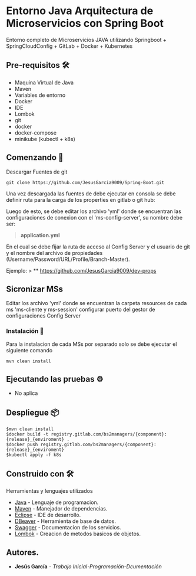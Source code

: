 # Entorno Java Arquitectura de Microservicios con Spring Boot

Entorno completo de Microservicios JAVA utilizando Springboot + SpringCloudConfig + GitLab + Docker + Kubernetes

## Pre-requisitos 🛠

- Maquina Virtual de Java
- Maven
- Variables de entorno
- Docker 
- IDE
- Lombok
- git
- docker 
- docker-compose
- minikube (kubectl + k8s)

## Comenzando 🚀

Descargar Fuentes de git

```
git clone https://github.com/JesusGarcia9009/Spring-Boot.git
```
Una vez descargada las fuentes de debe ejecutar en consola se debe definir ruta para la carga de los properties en gitlab o git hub: 

Luego de esto, se debe editar los archivo 'yml' donde se encuentran las configuraciones de conexion con el 'ms-config-server', su nombre debe ser:
> **application.yml**

En el cual se debe fijar la ruta de acceso al Config Server y el usuario de git y el nombre del archivo de propiedades (Username/Password/URL/Profile/Branch-Master).

Ejemplo: > ** https://github.com/JesusGarcia9009/dev-props
 
## Sicronizar MSs
Editar los archivo 'yml' donde se encuentran la carpeta resources de cada ms 'ms-cliente y ms-session' configurar puerto del gestor de configuraciones Config Server

### Instalación 🔧

Para la instalacion de cada MSs por separado solo se debe ejecutar el siguiente comando
```
mvn clean install
```

## Ejecutando las pruebas ⚙

- No aplica 

## Despliegue 📦

```
$mvn clean install
$docker build -t registry.gitlab.com/bs2managers/{component}:{release}_{enviroment} .
$docker push registry.gitlab.com/bs2managers/{component}:{release}_{enviroment}
$kubectl apply -f k8s
```

## Construido con 🛠


Herramientas y lenguajes utilizados


* [Java](https://www.java.com/) - Lenguaje de programacion.
* [Maven](https://maven.apache.org/) - Manejador de dependencias.
* [Eclipse](https://www.eclipse.org/) - IDE de desarrollo.
* [DBeaver](https://dbeaver.io//) - Herramienta de base de datos.
* [Swagger](https://swagger.io/) - Documentacion de los servicios.
* [Lombok](https://projectlombok.org/) - Creacion de metodos basicos de objetos.


## Autores.

* **Jesús García** - *Trabajo Inicial-Programación-Dcumentación*




